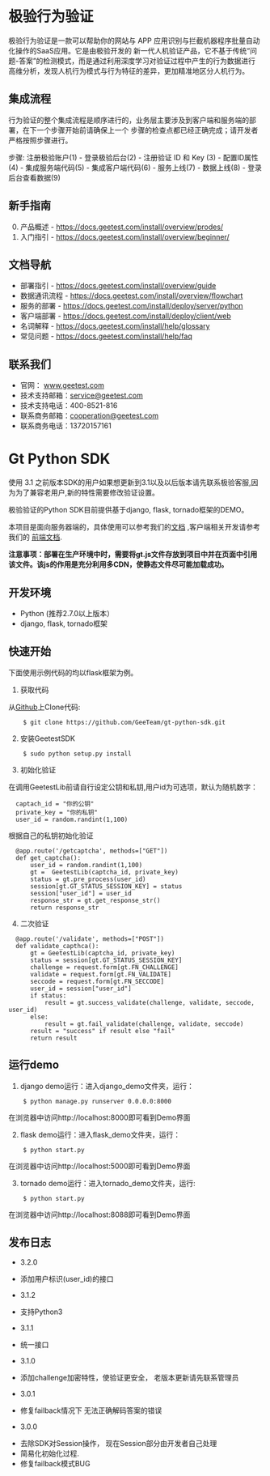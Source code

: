 极验行为验证
========
极验行为验证是一款可以帮助你的网站与 APP 应用识别与拦截机器程序批量自动化操作的SaaS应用。它是由极验开发的
新一代人机验证产品，它不基于传统“问题-答案”的检测模式，而是通过利用深度学习对验证过程中产生的行为数据进行
高维分析，发现人机行为模式与行为特征的差异，更加精准地区分人机行为。


集成流程
--------
行为验证的整个集成流程是顺序进行的，业务层主要涉及到客户端和服务端的部署，在下一个步骤开始前请确保上一个
步骤的检查点都已经正确完成；请开发者严格按照步骤进行。

步骤:   注册极验账户(1) - 登录极验后台(2) - 注册验证 ID 和 Key (3) - 配置ID属性(4) - 集成服务端代码(5) -  集成客户端代码(6) - 服务上线(7) - 数据上线(8) - 登录后台查看数据(9)


新手指南
--------
0. 产品概述 - https://docs.geetest.com/install/overview/prodes/
1. 入门指引 - https://docs.geetest.com/install/overview/beginner/


文档导航
--------
* 部署指引 - https://docs.geetest.com/install/overview/guide
* 数据通讯流程 - https://docs.geetest.com/install/overview/flowchart
* 服务的部署 - https://docs.geetest.com/install/deploy/server/python
* 客户端部署 - https://docs.geetest.com/install/deploy/client/web
* 名词解释 - https://docs.geetest.com/install/help/glossary
* 常见问题 - https://docs.geetest.com/install/help/faq


联系我们
--------
* 官网： www.geetest.com        	
* 技术支持邮箱：service@geetest.com        
* 技术支持电话：400-8521-816    
* 联系商务邮箱：cooperation@geetest.com     
* 联系商务电话：13720157161    


Gt Python SDK
===============
使用 3.1 之前版本SDK的用户如果想更新到3.1以及以后版本请先联系极验客服,因为为了兼容老用户,新的特性需要修改验证设置。

极验验证的Python SDK目前提供基于django, flask, tornado框架的DEMO。

本项目是面向服务器端的，具体使用可以参考我们的[文档](http://www.geetest.com/install/sections/idx-server-sdk.html)  ,客户端相关开发请参考我们的 [前端文档](http://www.geetest.com/install/).

**注意事项：部署在生产环境中时，需要将gt.js文件存放到项目中并在页面中引用该文件。该js的作用是充分利用多CDN，使静态文件尽可能加载成功。**

开发环境
----------------

 - Python (推荐2.7.0以上版本）
 - django, flask, tornado框架

快速开始
---------------

下面使用示例代码的均以flask框架为例。

1. 获取代码

从[Github](https://github.com/GeeTeam/gt-python-sdk/)上Clone代码:
```
    $ git clone https://github.com/GeeTeam/gt-python-sdk.git
```
2. 安装GeetestSDK
```
    $ sudo python setup.py install
```
3. 初始化验证


在调用GeetestLib前请自行设定公钥和私钥,用户id为可选项，默认为随机数字：

```
  captach_id = "你的公钥"
  private_key = "你的私钥"
  user_id = random.randint(1,100)
```

根据自己的私钥初始化验证
```
  @app.route('/getcaptcha', methods=["GET"])
  def get_captcha():
      user_id = random.randint(1,100)
      gt =  GeetestLib(captcha_id, private_key)
      status = gt.pre_process(user_id)
      session[gt.GT_STATUS_SESSION_KEY] = status
      session["user_id"] = user_id
      response_str = gt.get_response_str()
      return response_str
```
4. 二次验证
```
  @app.route('/validate', methods=["POST"])
  def validate_capthca():
      gt = GeetestLib(captcha_id, private_key)
      status = session[gt.GT_STATUS_SESSION_KEY]
      challenge = request.form[gt.FN_CHALLENGE]
      validate = request.form[gt.FN_VALIDATE]
      seccode = request.form[gt.FN_SECCODE]
      user_id = session["user_id"]
      if status:
          result = gt.success_validate(challenge, validate, seccode, user_id)
      else:
          result = gt.fail_validate(challenge, validate, seccode)
      result = "success" if result else "fail"
      return result
```

运行demo
---------------------

1. django demo运行：进入django_demo文件夹，运行：
```
    $ python manage.py runserver 0.0.0.0:8000
```
在浏览器中访问http://localhost:8000即可看到Demo界面

2. flask demo运行：进入flask_demo文件夹，运行：
```
    $ python start.py
```
在浏览器中访问http://localhost:5000即可看到Demo界面

3. tornado demo运行：进入tornado_demo文件夹，运行:
```
    $ python start.py
```
在浏览器中访问http://localhost:8088即可看到Demo界面


发布日志
-----------------
+ 3.2.0

 - 添加用户标识(user_id)的接口

+ 3.1.2

 - 支持Python3

+ 3.1.1

 - 统一接口

+ 3.1.0

 - 添加challenge加密特性，使验证更安全， 老版本更新请先联系管理员

+ 3.0.1

 - 修复failback情况下 无法正确解码答案的错误

+ 3.0.0

 - 去除SDK对Session操作， 现在Session部分由开发者自己处理
 - 简易化初始化过程.
 - 修复failback模式BUG